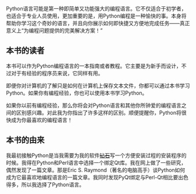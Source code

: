 Python语言可能是第一种即简单又功能强大的编程语言。它不仅适合于初学者，也适合于专业人员使用，更加重要的是，用Python编程是一种愉快的事。本身将帮助你学习这个奇妙的语言，并且向你展示如何即快捷又方便地完成任务——真正意义上“为编程问题提供的完美解决方案！”

## 本书的读者
本书可以作为Python编程语言的一本指南或者教程。它主要是为新手而设计，不过对于有经验的程序员来说，它同样有用。

即便你对计算机的了解只是如何在计算机上保存文本文件，你都可以通过本书学习Python。如果你有编程经验，你也可以使用本书学习Python。

如果你以前有编程经验，那么你将会对Python语言和其他你所钟爱的编程语言之间的区别感兴趣。对此我为你指出了许多这样的区别。顺便提醒你，Python将很快成为你最喜欢的编程语言！

## 本书的由来
我最初接触Python是当我需要为我的软件<del>[钻石][ref_1]</del>写一个方便安装过程的安装程序的时候。我得在Python和Perl语言中选择一个绑定Qt库。我在网上做了一些研究，偶然发现了一篇文章。那是Eric S. Raymond（著名的电脑高手）谈Python如何成为它最喜欢地编程语言的一篇文章。我同时发现PyQt绑定与Perl-Qt相比要出色得多，所以我选择了Python语言。


[ref_1]: http://www.g2swaroop.net/software/
<!--- 这个链接已经失效 [2013-04-16 15:59] --->
